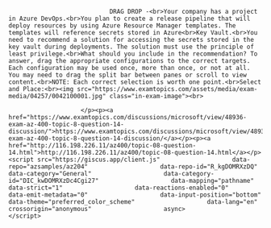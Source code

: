 <p class="card-text">
							
								DRAG DROP -<br>Your company has a project in Azure DevOps.<br>You plan to create a release pipeline that will deploy resources by using Azure Resource Manager templates. The templates will reference secrets stored in Azure<br>Key Vault.<br>You need to recommend a solution for accessing the secrets stored in the key vault during deployments. The solution must use the principle of least privilege.<br>What should you include in the recommendation? To answer, drag the appropriate configurations to the correct targets. Each configuration may be used once, more than once, or not at all. You may need to drag the split bar between panes or scroll to view content.<br>NOTE: Each correct selection is worth one point.<br>Select and Place:<br><img src="https://www.examtopics.com/assets/media/exam-media/04257/0042100001.jpg" class="in-exam-image"><br>
							
						</p><p><a href="https://www.examtopics.com/discussions/microsoft/view/48936-exam-az-400-topic-8-question-14-discussion/">https://www.examtopics.com/discussions/microsoft/view/48936-exam-az-400-topic-8-question-14-discussion/</a></p><p><a href="http://116.198.226.11/az400/topic-08-question-14.html">http://116.198.226.11/az400/topic-08-question-14.html</a></p><script src="https://giscus.app/client.js"                    data-repo="azsamples/az204"                    data-repo-id="R_kgDOMRXzDQ"                    data-category="General"                    data-category-id="DIC_kwDOMRXzDc4Cgi27"                    data-mapping="pathname"                    data-strict="1"                    data-reactions-enabled="0"                    data-emit-metadata="0"                    data-input-position="bottom"                    data-theme="preferred_color_scheme"                    data-lang="en"                    crossorigin="anonymous"                    async>                    </script>